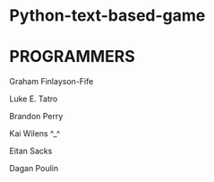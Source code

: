 # Python-text-based-game
<h1>PROGRAMMERS</h1>
<p>Graham Finlayson-Fife</p>
<p>Luke E. Tatro</p>
<p>Brandon Perry</p>
<p>Kai Wilens ^_^</p>
<p>Eitan Sacks</p>
<p>Dagan Poulin</p>
